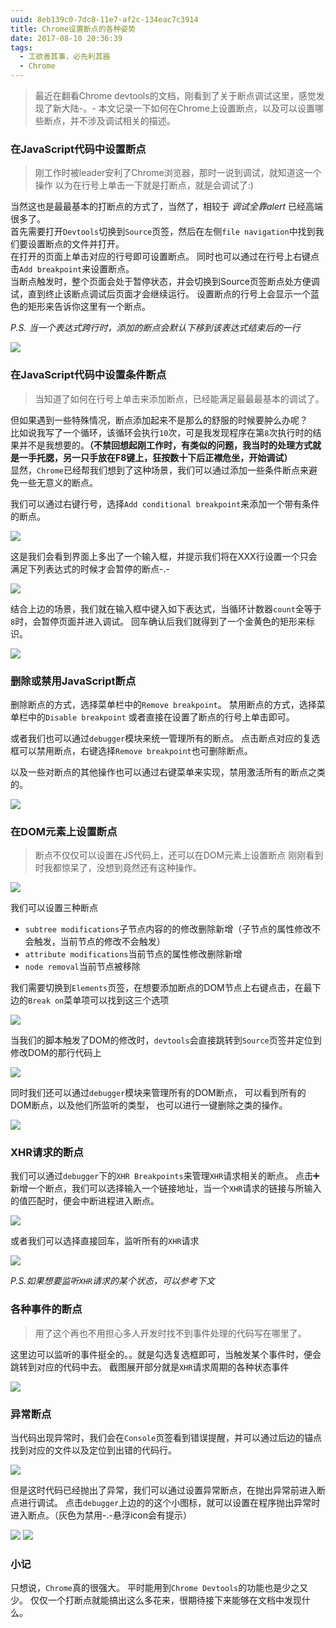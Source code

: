 ```yaml
---
uuid: 8eb139c0-7dc8-11e7-af2c-134eac7c3914
title: Chrome设置断点的各种姿势
date: 2017-08-10 20:36:39
tags:
  - 工欲善其事，必先利其器
  - Chrome
---
```


> 最近在翻看Chrome devtools的文档，刚看到了关于断点调试这里，感觉发现了新大陆-。-
> 本文记录一下如何在Chrome上设置断点，以及可以设置哪些断点，并不涉及调试相关的描述。

<!-- more -->

### 在JavaScript代码中设置断点

> 刚工作时被leader安利了Chrome浏览器，那时一说到调试，就知道这一个操作
> 以为在行号上单击一下就是打断点，就是会调试了:)

当然这也是最最基本的打断点的方式了，当然了，相较于 *调试全靠alert* 已经高端很多了。  
首先需要打开`Devtools`切换到`Source`页签，然后在左侧`file navigation`中找到我们要设置断点的文件并打开。  
在打开的页面上单击对应的行号即可设置断点。
同时也可以通过在行号上右键点击`Add breakpoint`来设置断点。  
当断点触发时，整个页面会处于暂停状态，并会切换到Source页签断点处方便调试，直到终止该断点调试后页面才会继续运行。
设置断点的行号上会显示一个蓝色的矩形来告诉你这里有一个断点。

*P.S. 当一个表达式跨行时，添加的断点会默认下移到该表达式结束后的一行*

![](/images/how-to-add-breakpoints/screenshot-1.png)

### 在JavaScript代码中设置条件断点

> 当知道了如何在行号上单击来添加断点，已经能满足最最最基本的调试了。

但如果遇到一些特殊情况，断点添加起来不是那么的舒服的时候要肿么办呢？  
比如说我写了一个循环，该循环会执行`10`次，可是我发现程序在第`8`次执行时的结果并不是我想要的。**（不禁回想起刚工作时，有类似的问题，我当时的处理方式就是一手托腮，另一只手放在F8键上，狂按数十下后正襟危坐，开始调试）**  
显然，`Chrome`已经帮我们想到了这种场景，我们可以通过添加一些条件断点来避免一些无意义的断点。

我们可以通过右键行号，选择`Add conditional breakpoint`来添加一个带有条件的断点。

![](/images/how-to-add-breakpoints/screenshot-2.png)

这是我们会看到界面上多出了一个输入框，并提示我们将在XXX行设置一个只会满足下列表达式的时候才会暂停的断点-.-

![](/images/how-to-add-breakpoints/screenshot-3.png)

结合上边的场景，我们就在输入框中键入如下表达式，当循环计数器`count`全等于`8`时，会暂停页面并进入调试。
回车确认后我们就得到了一个金黄色的矩形来标识。

![](/images/how-to-add-breakpoints/screenshot-4.png)

### 删除或禁用JavaScript断点

删除断点的方式，选择菜单栏中的`Remove breakpoint`。
禁用断点的方式，选择菜单栏中的`Disable breakpoint` 或者直接在设置了断点的行号上单击即可。

或者我们也可以通过`debugger`模块来统一管理所有的断点。
点击断点对应的复选框可以禁用断点，右键选择`Remove breakpoint`也可删除断点。

以及一些对断点的其他操作也可以通过右键菜单来实现，禁用激活所有的断点之类的。

![](/images/how-to-add-breakpoints/screenshot-5.png)

### 在DOM元素上设置断点

> 断点不仅仅可以设置在JS代码上，还可以在DOM元素上设置断点
> 刚刚看到时我都惊呆了，没想到竟然还有这种操作。

![](/images/how-to-add-breakpoints/screenshot-6.png)

我们可以设置三种断点
- `subtree modifications`子节点内容的的修改删除新增（子节点的属性修改不会触发，当前节点的修改不会触发）
- `attribute modifications`当前节点的属性修改删除新增
- `node removal`当前节点被移除

我们需要切换到`Elements`页签，在想要添加断点的DOM节点上右键点击，在最下边的`Break on`菜单项可以找到这三个选项

![](/images/how-to-add-breakpoints/screenshot-6.png)

当我们的脚本触发了DOM的修改时，`devtools`会直接跳转到`Source`页签并定位到修改DOM的那行代码上

![](/images/how-to-add-breakpoints/screenshot-8.png)

同时我们还可以通过`debugger`模块来管理所有的DOM断点，
可以看到所有的DOM断点，以及他们所监听的类型，
也可以进行一键删除之类的操作。

![](/images/how-to-add-breakpoints/screenshot-7.png)

### XHR请求的断点

我们可以通过`debugger`下的`XHR Breakpoints`来管理`XHR`请求相关的断点。
点击➕新增一个断点，我们可以选择输入一个链接地址，当一个`XHR`请求的链接与所输入的值匹配时，便会中断进程进入断点。

![](/images/how-to-add-breakpoints/screenshot-9.png)

或者我们可以选择直接回车，监听所有的`XHR`请求

![](/images/how-to-add-breakpoints/screenshot-10.png)

*P.S.如果想要监听`XHR`请求的某个状态，可以参考下文*

### 各种事件的断点

> 用了这个再也不用担心多人开发时找不到事件处理的代码写在哪里了。

这里边可以监听的事件挺全的。。就是勾选复选框即可，当触发某个事件时，便会跳转到对应的代码中去。
截图展开部分就是`XHR`请求周期的各种状态事件

![](/images/how-to-add-breakpoints/screenshot-11.png)

### 异常断点

当代码出现异常时，我们会在`Console`页签看到错误提醒，并可以通过后边的锚点找到对应的文件以及定位到出错的代码行。

![](/images/how-to-add-breakpoints/screenshot-12.png)

但是这时代码已经抛出了异常，我们可以通过设置异常断点，在抛出异常前进入断点进行调试。
点击`debugger`上边的的这个小图标，就可以设置在程序抛出异常时进入断点。（灰色为禁用-.-悬浮icon会有提示）

![](/images/how-to-add-breakpoints/screenshot-13.png)
![](/images/how-to-add-breakpoints/screenshot-14.png)

### 小记

只想说，`Chrome`真的很强大。
平时能用到`Chrome Devtools`的功能也是少之又少。
仅仅一个打断点就能搞出这么多花来，很期待接下来能够在文档中发现什么。
